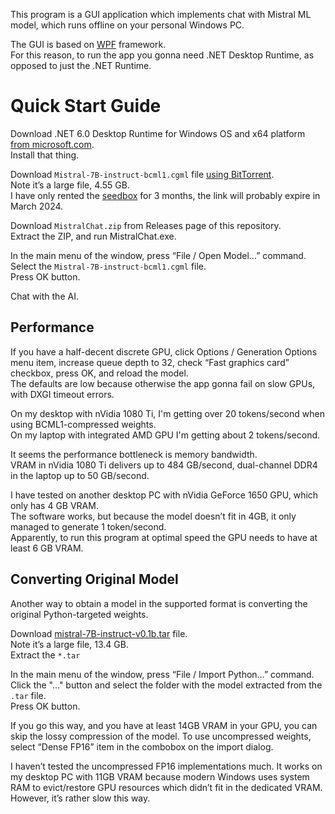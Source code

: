 ﻿This program is a GUI application which implements chat with Mistral ML model,
which runs offline on your personal Windows PC.

The GUI is based on [WPF](https://learn.microsoft.com/en-us/dotnet/desktop/wpf/overview/?view=netdesktop-6.0) framework.<br/>
For this reason, to run the app you gonna need .NET Desktop Runtime, as opposed to just the .NET Runtime.

# Quick Start Guide

Download .NET 6.0 Desktop Runtime for Windows OS and x64 platform [from microsoft.com](https://dotnet.microsoft.com/en-us/download/dotnet/6.0).<br/>
Install that thing.

Download `Mistral-7B-instruct-bcml1.cgml` file [using BitTorrent](magnet:?xt=urn:btih:E1419810A5CB8419958B02170AB044DD7354F39C&dn=Mistral-7B-instruct&tr=udp%3A%2F%2Fbt2.archive.org%3A6969%2Fannounce).<br/>
Note it’s a large file, 4.55 GB.<br/>
I have only rented the [seedbox](https://seedboxes.cc/) for 3 months, the link will probably expire in March 2024.

Download `MistralChat.zip` from Releases page of this repository.<br/>
Extract the ZIP, and run MistralChat.exe.

In the main menu of the window, press “File / Open Model…” command.<br/>
Select the `Mistral-7B-instruct-bcml1.cgml` file.<br/>
Press OK button.

Chat with the AI.

## Performance

If you have a half-decent discrete GPU, click Options / Generation Options menu item,
increase queue depth to 32, check “Fast graphics card” checkbox, press OK, and reload the model.<br/>
The defaults are low because otherwise the app gonna fail on slow GPUs, with DXGI timeout errors.

On my desktop with nVidia 1080 Ti, I'm getting over 20 tokens/second when using BCML1-compressed weights.<br/>
On my laptop with integrated AMD GPU I'm getting about 2 tokens/second.

It seems the performance bottleneck is memory bandwidth.<br/>
VRAM in nVidia 1080 Ti delivers up to 484 GB/second, dual-channel DDR4 in the laptop up to 50 GB/second.

I have tested on another desktop PC with nVidia GeForce 1650 GPU, which only has 4 GB VRAM.<br/>
The software works, but because the model doesn’t fit in 4GB, it only managed to generate 1 token/second.<br/>
Apparently, to run this program at optimal speed the GPU needs to have at least 6 GB VRAM.

## Converting Original Model

Another way to obtain a model in the supported format is converting the original Python-targeted weights.

Download [mistral-7B-instruct-v0.1b.tar](https://files.mistral-7b-v0-1.mistral.ai/mistral-7B-instruct-v0.1b.tar) file.<br/>
Note it’s a large file, 13.4 GB.<br/>
Extract the `*.tar`

In the main menu of the window, press “File / Import Python…” command.<br/>
Click the "…" button and select the folder with the model extracted from the `.tar` file.<br/>
Press OK button.

If you go this way, and you have at least 14GB VRAM in your GPU, you can skip the lossy compression of the model.
To use uncompressed weights, select “Dense FP16” item in the combobox on the import dialog.

I haven’t tested the uncompressed FP16 implementations much.
It works on my desktop PC with 11GB VRAM because modern Windows uses system RAM to evict/restore GPU resources
which didn’t fit in the dedicated VRAM.
However, it’s rather slow this way.
